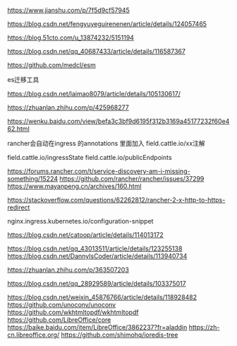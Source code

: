 https://www.jianshu.com/p/7f5d9cf57945


https://blog.csdn.net/fengyuyeguirenenen/article/details/124057465

https://blog.51cto.com/u_13874232/5151194


https://blog.csdn.net/qq_40687433/article/details/116587367


https://github.com/medcl/esm

es迁移工具


https://blog.csdn.net/laimao8079/article/details/105130617/

https://zhuanlan.zhihu.com/p/425968277

https://wenku.baidu.com/view/befa3c3bf9d6195f312b3169a45177232f60e462.html



rancher会自动在ingress 的annotations 里面加入
field.cattle.io/xx注解

field.cattle.io/ingressState
field.cattle.io/publicEndpoints


https://forums.rancher.com/t/service-discovery-am-i-missing-something/15224
https://github.com/rancher/rancher/issues/37299
https://www.mayanpeng.cn/archives/160.html

https://stackoverflow.com/questions/62262812/rancher-2-x-http-to-https-redirect

nginx.ingress.kubernetes.io/configuration-snippet

https://blog.csdn.net/catoop/article/details/114013172



https://blog.csdn.net/qq_43013511/article/details/123255138
https://blog.csdn.net/DannyIsCoder/article/details/113940734

https://zhuanlan.zhihu.com/p/363507203

https://blog.csdn.net/qq_28929589/article/details/103375017


https://blog.csdn.net/weixin_45876766/article/details/118928482
https://github.com/unoconv/unoconv
https://github.com/wkhtmltopdf/wkhtmltopdf
https://github.com/LibreOffice/core
https://baike.baidu.com/item/LibreOffice/3862237?fr=aladdin
https://zh-cn.libreoffice.org/
https://github.com/shimohq/ioredis-tree
